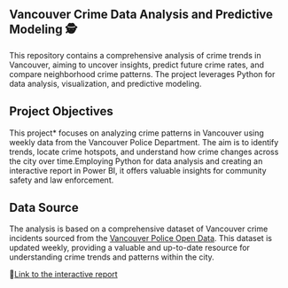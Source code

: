 ## Vancouver Crime Data Analysis and Predictive Modeling 🕵️
This repository contains a comprehensive analysis of crime trends in Vancouver, aiming to uncover insights, predict future crime rates, and compare neighborhood crime patterns. The project leverages Python for data analysis, visualization, and predictive modeling.

## Project Objectives
This project* focuses on analyzing crime patterns in Vancouver using weekly data from the Vancouver Police Department. 
The aim is to identify trends, locate crime hotspots, and understand how crime changes across the city over time.Employing Python for data analysis and creating an interactive report in Power BI, it offers valuable insights for community safety and law enforcement.


## Data Source
The analysis is based on a comprehensive dataset of Vancouver crime incidents sourced from the [Vancouver Police Open Data](https://geodash.vpd.ca/opendata/#).
This dataset is updated weekly, providing a valuable and up-to-date resource for understanding crime trends and patterns within the city.

🔗[Link to the interactive report](https://lnkd.in/dw8CJqhW)

